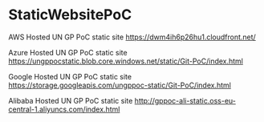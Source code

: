 # StaticWebsitePoC

AWS Hosted UN GP PoC static site
https://dwm4ih6p26hu1.cloudfront.net/

Azure Hosted UN GP PoC static site
https://ungppocstatic.blob.core.windows.net/static/Git-PoC/index.html

Google Hosted UN GP PoC static site
https://storage.googleapis.com/ungppoc-static/Git-PoC/index.html

Alibaba Hosted UN GP PoC static site
http://gppoc-ali-static.oss-eu-central-1.aliyuncs.com/index.html
